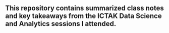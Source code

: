 ## This repository contains summarized class notes and key takeaways from the ICTAK Data Science and Analytics sessions I attended.
